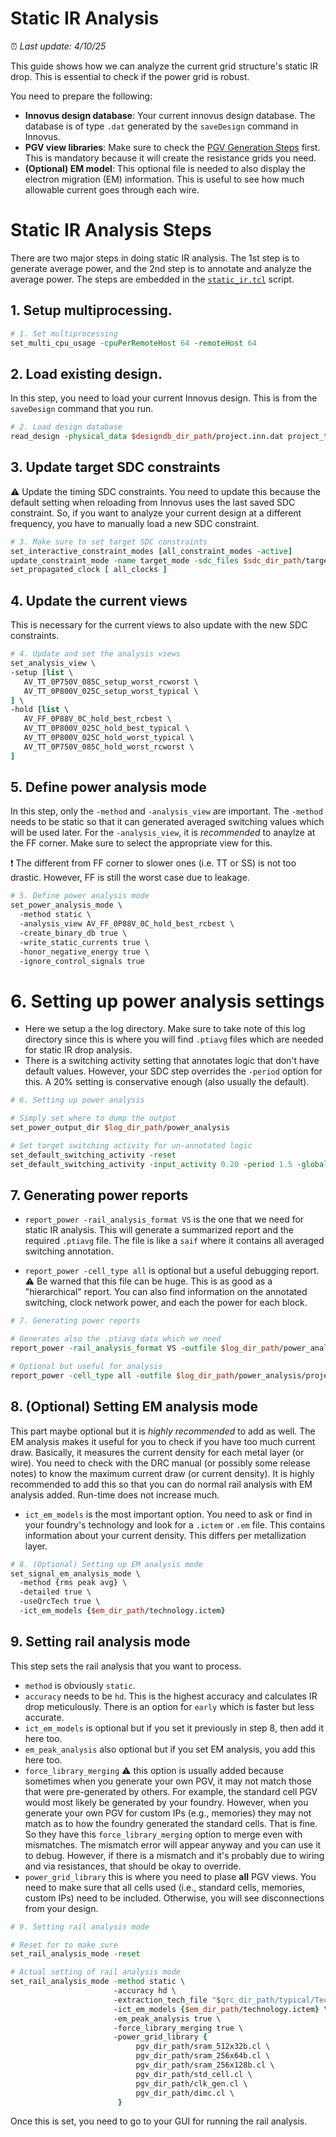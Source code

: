 # Static IR Analysis

:alarm_clock: *Last update: 4/10/25*

This guide shows how we can analyze the current grid structure's static IR drop. This is essential to check if the power grid is robust.

You need to prepare the following:
- **Innovus design database**: Your current innovus design database. The database is of type `.dat` generated by the `saveDesign` command in Innovus.
- **PGV view libraries**: Make sure to check the [PGV Generation Steps](../pgv_gen/README.md) first. This is mandatory because it will create the resistance grids you need.
- **(Optional) EM model**: This optional file is needed to also display the electron migration (EM) information. This is useful to see how much allowable current goes through each wire.

# Static IR Analysis Steps

There are two major steps in doing static IR analysis. The 1st step is to generate average power, and the 2nd step is to annotate and analyze the average power. The steps are embedded in the [`static_ir.tcl`](./static_ir.tcl) script.


## 1. Setup multiprocessing.

```tcl
# 1. Set multiprocessing
set_multi_cpu_usage -cpuPerRemoteHost 64 -remoteHost 64
```

## 2. Load existing design.

In this step, you need to load your current Innovus design. This is from the `saveDesign` command that you run.

```tcl
# 2. Load design database
read_design -physical_data $designdb_dir_path/project.inn.dat project_top
```

## 3. Update target SDC constraints

:warning: Update the timing SDC constraints. You need to update this because the default setting when reloading from Innovus uses the last saved SDC constraint. So, if you want to analyze your current design at a different frequency, you have to manually load a new SDC constraint.

```tcl
# 3. Make sure to set target SDC constraints
set_interactive_constraint_modes [all_constraint_modes -active]
update_constraint_mode -name target_mode -sdc_files $sdc_dir_path/target.sdc
set_propagated_clock [ all_clocks ]
```


## 4. Update the current views

This is necessary for the current views to also update with the new SDC constraints.

```tcl
# 4. Update and set the analysis views
set_analysis_view \
-setup [list \
   AV_TT_0P750V_085C_setup_worst_rcworst \
   AV_TT_0P800V_025C_setup_worst_typical \
] \
-hold [list \
   AV_FF_0P88V_0C_hold_best_rcbest \
   AV_TT_0P800V_025C_hold_best_typical \
   AV_TT_0P800V_025C_hold_worst_typical \
   AV_TT_0P750V_085C_hold_worst_rcworst \
]
```

## 5. Define power analysis mode

In this step, only the `-method` and `-analysis_view` are important. The `-method` needs to be static so that it can generated averaged switching values which will be used later. For the `-analysis_view`, it is *recommended* to anaylze at the FF corner. Make sure to select the appropriate view for this.

:exclamation: The different from FF corner to slower ones (i.e. TT or SS) is not too drastic. However, FF is still the worst case due to leakage.

```tcl
# 5. Define power analysis mode
set_power_analysis_mode \
  -method static \
  -analysis_view AV_FF_0P88V_0C_hold_best_rcbest \
  -create_binary_db true \
  -write_static_currents true \
  -honor_negative_energy true \
  -ignore_control_signals true
```

# 6. Setting up power analysis settings

- Here we setup a the log directory. Make sure to take note of this log directory since this is where you will find `.ptiavg` files which are needed for static IR drop analysis. 
- There is a switching activity setting that annotates logic that don't have default values. However, your SDC step overrides the `-period` option for this. A 20% setting is conservative enough (also usually the default).

```tcl
# 6. Setting up power analysis

# Simply set where to dump the output
set_power_output_dir $log_dir_path/power_analysis

# Set target switching activity for un-annotated logic
set_default_switching_activity -reset
set_default_switching_activity -input_activity 0.20 -period 1.5 -global_activity 0.20
```

## 7. Generating power reports

- `report_power -rail_analysis_format VS` is the one that we need for static IR analysis. This will generate a summarized report and the required `.ptiavg` file. The file is like a `saif` where it contains all averaged switching annotation.

- `report_power -cell_type all` is optional but a useful debugging report. :warning: Be warned that this file can be huge. This is as good as a "hierarchical" report. You can also find information on the annotated switching, clock network power, and each the power for each block.

```tcl
# 7. Generating power reports

# Generates also the .ptiavg data which we need
report_power -rail_analysis_format VS -outfile $log_dir_path/power_analysis/project_power_ffcorner.rpt

# Optional but useful for analysis
report_power -cell_type all -outfile $log_dir_path/power_analysis/project_power_ffcorner_celltype_all.rpt
```

## 8. (Optional) Setting EM analysis mode

This part maybe optional but it is *highly recommended* to add as well. The EM analysis makes it useful for you to check if you have too much current draw. Basically, it measures the current density for each metal layer (or wire). You need to check with the DRC manual (or possibly some release notes) to know the maximum current draw (or current density). It is highly recommended to add this so that you can do normal rail analysis with EM analysis added. Run-time does not increase much.

- `ict_em_models` is the most important option. You need to ask or find in your foundry's technology and look for a `.ictem` or `.em` file. This contains information about your current density. This differs per metallization layer.

```tcl
# 8. (Optional) Setting up EM analysis mode
set_signal_em_analysis_mode \
  -method {rms peak avg} \
  -detailed true \
  -useQrcTech true \
  -ict_em_models {$em_dir_path/technology.ictem}
```

## 9. Setting rail analysis mode

This step sets the rail analysis that you want to process.

- `method` is obviously `static`.
- `accuracy` needs to be `hd`. This is the highest accuracy and calculates IR drop meticulously. There is an option for `early` which is faster but less accurate.
- `ict_em_models` is optional but if you set it previously in step 8, then add it here too.
- `em_peak_analysis` also optional but if you set EM analysis, you add this here too.
- `force_library_merging` :warning: this option is usually added because sometimes when you generate your own PGV, it may not match those that were pre-generated by others. For example, the standard cell PGV would most likely be generated by your foundry. However, when you generate your own PGV for custom IPs (e.g., memories) they may not match as to how the foundry generated the standard cells. That is fine. So they have this `force_library_merging` option to merge even with mismatches. The mismatch error will appear anyway and you can use it to debug. However, if there is a mismatch and it's probably due to wiring and via resistances, that should be okay to override.
- `power_grid_library` this is where you need to plase **all** PGV views. You need to make sure that all cells used (i.e., standard cells, memories, custom IPs) need to be included. Otherwise, you will see disconnections from your design.

```tcl
# 9. Setting rail analysis mode

# Reset for to make sure
set_rail_analysis_mode -reset

# Actual setting of rail analysis mode
set_rail_analysis_mode -method static \
                       -accuracy hd \
                       -extraction_tech_file "$qrc_dir_path/typical/Tech/typical/qrcTechFile" \
                       -ict_em_models {$em_dir_path/technology.ictem} \
                       -em_peak_analysis true \
                       -force_library_merging true \
                       -power_grid_library {  
                            pgv_dir_path/sram_512x32b.cl \
                            pgv_dir_path/sram_256x64b.cl \
                            pgv_dir_path/sram_256x128b.cl \
                            pgv_dir_path/std_cell.cl \
                            pgv_dir_path/clk_gen.cl \
                            pgv_dir_path/dimc.cl \
                        }
```

Once this is set, you need to go to your GUI for running the rail analysis.

